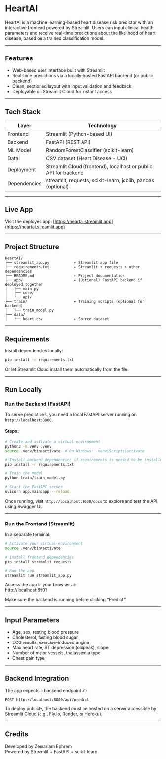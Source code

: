 # HeartAI

HeartAI is a machine learning-based heart disease risk predictor with an interactive frontend powered by Streamlit. Users can input clinical health parameters and receive real-time predictions about the likelihood of heart disease, based on a trained classification model.

---

## Features

- Web-based user interface built with Streamlit
- Real-time predictions via a locally-hosted FastAPI backend (or public backend)
- Clean, sectioned layout with input validation and feedback
- Deployable on Streamlit Cloud for instant access

---

## Tech Stack

| Layer       | Technology                |
|-------------|---------------------------|
| Frontend    | Streamlit (Python-based UI) |
| Backend     | FastAPI (REST API)        |
| ML Model    | RandomForestClassifier (scikit-learn) |
| Data        | CSV dataset (Heart Disease - UCI) |
| Deployment  | Streamlit Cloud (frontend), localhost or public API for backend |
| Dependencies| streamlit, requests, scikit-learn, joblib, pandas (optional)

---

## Live App

Visit the deployed app: [https://heartai.streamlit.app](https://heartai.streamlit.app)

---

## Project Structure

```
HeartAI/
├── streamlit_app.py           ← Streamlit app file
├── requirements.txt           ← Streamlit + requests + other dependencies
├── README.md                  ← Project documentation
├── app/                       ← (Optional) FastAPI backend if deployed together
│   ├── main.py
│   ├── core/
│   └── api/
├── train/                     ← Training scripts (optional for backend)
│   └── train_model.py
├── data/
│   └── heart.csv              ← Source dataset
```

---

## Requirements

Install dependencies locally:

```bash
pip install -r requirements.txt
```

Or let Streamlit Cloud install them automatically from the file.

---

## Run Locally

###  Run the Backend (FastAPI)

To serve predictions, you need a local FastAPI server running on `http://localhost:8000`.

#### Steps:

```bash
# Create and activate a virtual environment
python3 -m venv .venv
source .venv/bin/activate  # On Windows: .venv\Scripts\activate

# Install backend dependencies if requirements is needed to be installed again
pip install -r requirements.txt

# Train the model
python train/train_model.py

# Start the FastAPI server
uvicorn app.main:app --reload
```

Once running, visit `http://localhost:8000/docs` to explore and test the API using Swagger UI.

---

### Run the Frontend (Streamlit)

In a separate terminal:

```bash
# Activate your virtual environment
source .venv/bin/activate

# Install frontend dependencies
pip install streamlit requests

# Run the app
streamlit run streamlit_app.py
```

Access the app in your browser at:  
[http://localhost:8501](http://localhost:8501)

Make sure the backend is running before clicking “Predict.”

---

## Input Parameters

- Age, sex, resting blood pressure
- Cholesterol, fasting blood sugar
- ECG results, exercise-induced angina
- Max heart rate, ST depression (oldpeak), slope
- Number of major vessels, thalassemia type
- Chest pain type

---

## Backend Integration

The app expects a backend endpoint at:

```
POST http://localhost:8000/api/predict
```

To deploy publicly, the backend must be hosted on a server accessible by Streamlit Cloud (e.g., Fly.io, Render, or Heroku).

---

## Credits

Developed by Zemariam Ephrem  
Powered by Streamlit + FastAPI + scikit-learn
